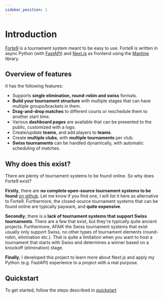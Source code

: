 ```yaml
---
sidebar_position: 1
---
```


# Introduction

[Forte9](https://github.com/evroon/bracket) is a tournament system meant to be easy to use. Forte9
is written in async Python (with [FastAPI](https://fastapi.tiangolo.com)) and
[Next.js](https://nextjs.org/) as frontend using the [Mantine](https://mantine.dev/) library.

## Overview of features

It has the following features:

- Supports **single elimination, round-robin and swiss** formats.
- **Build your tournament structure** with multiple stages that can have multiple groups/brackets in
  them.
- **Drag-and-drop matches** to different courts or reschedule them to another start time.
- Various **dashboard pages** are available that can be presented to the public, customized with a
  logo.
- Create/update **teams**, and add players to **teams**.
- Create **multiple clubs**, with **multiple tournaments** per club.
- **Swiss tournaments** can be handled dynamically, with automatic scheduling of matches.

## Why does this exist?

There are plenty of tournament systems to be found online. So why does Forte9 exist?

**Firstly**, there are **no complete open-source tournament systems to be found** [on
github](https://github.com/search?q=tournament%20system&type=repositories). Let me know if you find
one, I will list it here as alternative to Forte9. Furthermore, the closed-source tournament
systems that can be found online are typically payware, and **quite expensive**.

**Secondly**, there is a **lack of tournament systems that support Swiss tournaments**. There are a
few that exist, but they're typically quite ancient projects. Furthermore, AFAIK the Swiss
tournament systems that exist usually only support Swiss, no other types of tournament elements
(round-robin, elimination etc.). That is quite a limitation when you want to host a tournament that
starts with Swiss and determines a winner based on a knockoff (elimination) stage.

**Finally**, I developed this project to learn more about Next.js and apply my Python (e.g. FastAPI)
experience to a project with a real purpose.

## Quickstart

To get started, follow the steps described in [quickstart](running-bracket/quickstart.md)
